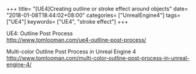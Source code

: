 +++
title= "[UE4]Creating outline or stroke effect around objects"
date= "2018-01-08T18:44:02+08:00"
categories= ["UnrealEngine4"]
tags= ["UE4"]
keywords= ["UE4", "stroke effect"]
+++

UE4: Outline Post Process  
http://www.tomlooman.com/ue4-outline-post-process/

Multi-color Outline Post Process in Unreal Engine 4  
http://www.tomlooman.com/multi-color-outline-post-process-in-unreal-engine-4/

